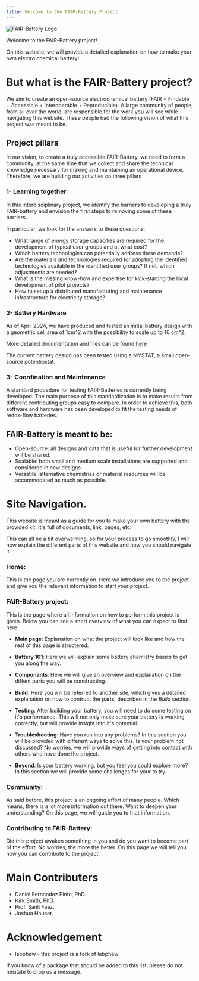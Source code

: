 ```yaml
---
title: Welcome to the FAIR-Battery Project
---
```


![FAIR-Battery Logo](images/fair-battery_logo.png)

Welcome to the FAIR-Battery project!

On this website, we will provide a detailed explanation on how to make your own electro chemical battery!

# But what is the FAIR-Battery project? 

We aim to create an open-source electrochemical battery (FAIR = Findable + Accessible + Interoperable + Reproducible). A large community of people, from all over the world, are responsible for the work you will see while navigating this website. These people had the following vision of what this project was meant to be.

## Project pillars

In our vision, to create a truly accessible FAIR-Battery, we need to form a community, at the same time that we collect and share the technical knowledge necessary for making and maintaining an operational device.
Therefore, we are building our activities on three pillars

### 1- Learning together

In this interdisciplinary project, we identify the barriers to developing a truly FAIR-battery and envision the first steps to removing some of these barriers.

In particular, we look for the answers to these questions:
- What range of energy storage capacities are required for the development of typical user groups and at what cost?
- Which battery technologies can potentially address these demands?
- Are the materials and technologies required for adopting the identified technologies available in the identified user groups? If not, which adjustments are needed?
- What is the missing know-how and expertise for kick-starting the local development of pilot projects?
- How to set up a distributed manufacturing and maintenance infrastructure for electricity storage?

### 2- Battery Hardware

As of April 2024, we have produced and tested an initial battery design with a geometric cell area of 1cm^2 with the possibility to scale up to 10 cm^2.

More detailed documentation and files can be found [here](https://codeberg.org/FBRC/RFB-dev-kit)

The current battery design has been tested using a MYSTAT, a small open-source potentiostat. 

### 3- Coordination and Maintenance

A standard procedure for testing FAIR-Batteries is currently being developed. 
The main purpose of this standardization is to make
results from different contributing groups easy to compare. 
In order to achieve this, both software and hardware has been developed to fit the testing needs of redox-flow batteries.


## FAIR-Battery is meant to be:
-   Open-source: all designs and data that is useful for further development will be shared.
-   Scalable: both small and medium scale installations are supported and considered in new designs.
-   Versatile: alternative chemistries or material resources will be accommodated as much as possible.

<!--
 You can find the code of this package on [Github](https://github.com/sanlifaez/FAIR-Battery). The documentation is hosted on [Read The Docs](https://fair-battery.readthedocs.io/en/latest/index.html#).


::: {.toctree maxdepth="4" caption="Further in the docs:"}
introduction unboxing software installation FAIR-Battery 101 technical drawings materials database testing a unit troubleshooting customize contribute
:::
-->
# Site Navigation.
This website is meant as a guide for you to make your own battery with the provided kit. It's full of documents, link, pages, etc.

This can all be a bit overwelming, so for your process to go smoothly, I will now explain the different parts of this website and how you should navigate it.

### Home:
This is the page you are currently on. Here we introduce you to the project and give you the relevant information to start your project.
### FAIR-Battery project: 
This is the page where all information on how to perform this project is given. Below you can see a short overview of what you can expect to find here.

- **Main page**: Explanation on what the project will look like and how the rest of this page is structered.
- **Battery 101**: Here we will explain some battery chemistry basics to get you along the way.

- **Componants**: Here we will give an overview and explanation on the diffent parts you will be constructing.  
- **Build**: Here you will be referred to another site, which gives a detailed explanation on how to contruct the parts, described in the *Build* section.
- **Testing**: After building your battery, you will need to do some testing on it's performance. This will not only make sure your battery is working correctly, but will provide insight into it's potential.
- **Troubleshooting**: Have you run into any problems? In this section you will be provided with different ways to solve this. Is your problem not discussed? No worries, we will provide ways of getting into contact with others who have done the project.
- **Beyond**: Is your battery working, but you feel you could explore more? In this section we will provide some challenges for your to try.

### Community:
As said before, this project is an ongoing effort of many people. Which means, there is a lot more information out there. Want to deepen your understanding? On this page, we will guide you to that information.

### Contributing to FAIR-Battery:
Did this project awaken something in you and do you want to become part of the effort. No worries, the more the better. On this page we will tell you how you can contribute to the project!


# Main Contributers 
- Daniel Fernandez Pinto, PhD.
- Kirk Smith, PhD.
- Prof. Sanli Faez.
- Joshua Hauser.



# Acknowledgement

-   labphew - this project is a fork of labphew

If you know of a package that should be added to this list, please do not hesitate to drop us a message.
